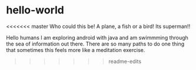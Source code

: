 # hello-world


<<<<<<< master
Who could this be!
A plane, a fish or a bird! Its superman!!

Hello humans
I am exploring android with java and am swimmming through the sea of information out there.
There are so many paths to do one thing that sometimes this feels more like a meditation exercise.
>>>>>>> readme-edits
